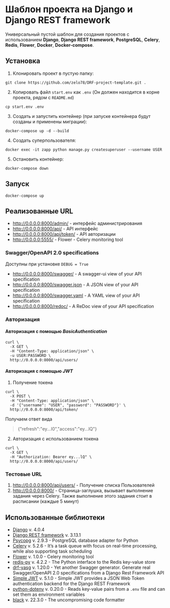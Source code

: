 # Шаблон проекта на Django и Django REST framework

Универсальный пустой шаблон для создания проектов с использованием **Django**, **Django REST framework**, **PostgreSQL**, **Celery**, **Redis**, **Flower**, **Docker**, **Docker-compose**.

## Установка

1. Клонировать проект в пустую папку:
```shell
git clone https://github.com/zelo78/DRF-project-template.git .
```

2. Копировать файл `start.env` как `.env` (Он должен находится в корне проекта, рядом с `README.md`)
```shell
cp start.env .env
```

3. Создать и запустить контейнер (при запуске контейнера будут созданы и применены миграции):
```shell
docker-compose up -d --build
```

4. Создать суперпользователя:
```shell
docker exec -it zapp python manage.py createsuperuser --username USER
```

5. Остановить контейнер:
```shell
docker-compose down
``` 

## Запуск
```shell
docker-compose up
``` 

## Реализованные URL

- <http://0.0.0.0:8000/admin/> - интерфейс администрирования
- <http://0.0.0.0:8000/api/> - API интерфейс
- <http://0.0.0.0:8000/api/token/> - API авторизации
- <http://0.0.0.0:5555/> - Flower - Celery monitoring tool

### Swagger/OpenAPI 2.0 specifications

Доступны при установке `DEBUG = True`

- <http://0.0.0.0:8000/swagger/> - A swagger-ui view of your API specification 
- <http://0.0.0.0:8000/swagger.json> - A JSON view of your API specification 
- <http://0.0.0.0:8000/swagger.yaml> - A YAML view of your API specification
- <http://0.0.0.0:8000/redoc/> - A ReDoc view of your API specification

### Авторизация

#### Авторизация с помощью *BasicAuthentication*

```shell
curl \
  -X GET \
  -H "Content-Type: application/json" \
  -u USER:PASSWORD \
  http://0.0.0.0:8000/api/users/
```

#### Авторизация с помощью *JWT*

1. Получение токена
```shell
curl \
  -X POST \
  -H "Content-Type: application/json" \
  -d '{"username": "USER", "password": "PASSWORD"}' \
  http://0.0.0.0:8000/api/token/
```

Получаем ответ вида
> {"refresh":"ey...I0","access":"ey...lQ"}

2. Авторизация с использованием токена
```shell
curl \
  -X GET \
  -H "Authorization: Bearer ey...lQ" \
  http://0.0.0.0:8000/api/users/
```

### Тестовые URL
1. <http://0.0.0.0:8000/api/users/> - Получение списка Пользователей
2. <http://0.0.0.0:8000/> - Страница-заглушка, вызывает выполнение задания через Celery. Также выполнение этого задания стоит в расписании (каждые 5 минут) 

## Использованные библиотеки

- [Django](https://www.djangoproject.com/) v. 4.0.4
- [Django REST framework](https://www.django-rest-framework.org/) v. 3.13.1
- [Psycopg](https://www.psycopg.org/docs/) v. 2.9.3 - PostgreSQL database adapter for Python
- [Celery](https://docs.celeryq.dev/en/stable/index.html) v. 5.2.6 - It’s a task queue with focus on real-time processing, while also supporting task scheduling
- [Flower](https://flower.readthedocs.io/en/latest/index.html) v. 1.0.0 - Celery monitoring tool
- [redis-py](https://pypi.org/project/redis/) v. 4.2.2 - The Python interface to the Redis key-value store
- [drf-yasg](https://drf-yasg.readthedocs.io/en/stable/) v. 1.20.0 - Yet another Swagger generator. Generate real Swagger/OpenAPI 2.0 specifications from a Django Rest Framework API
- [Simple JWT](https://django-rest-framework-simplejwt.readthedocs.io/en/latest/) v. 5.1.0 - Simple JWT provides a JSON Web Token authentication backend for the Django REST Framework
- [python-dotenv](https://pypi.org/project/python-dotenv/) v. 0.20.0 - Reads key-value pairs from a `.env` file and can set them as environment variables
- [black](https://black.readthedocs.io/en/stable/) v. 22.3.0 - The uncompromising code formatter
 